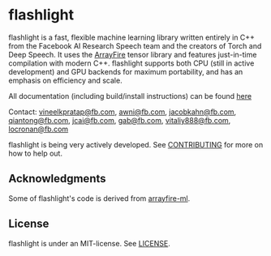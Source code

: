# flashlight

flashlight is a fast, flexible machine learning library written entirely in C++
from the Facebook AI Research Speech team and the creators of Torch and
Deep Speech. It uses the [ArrayFire](https://github.com/arrayfire/arrayfire)
tensor library and features just-in-time compilation with modern C++.
flashlight supports both CPU (still in active development) and GPU backends for
maximum portability, and has an emphasis on efficiency and scale.

All documentation (including build/install instructions) can be found
[here](https://fl.readthedocs.io/en/latest/)

Contact: vineelkpratap@fb.com, awni@fb.com, jacobkahn@fb.com, qiantong@fb.com,
jcai@fb.com,  gab@fb.com, vitaliy888@fb.com, locronan@fb.com

flashlight is being very actively developed. See
[CONTRIBUTING](CONTRIBUTING.md) for more on how to help out.

## Acknowledgments
Some of flashlight's code is derived from
[arrayfire-ml](https://github.com/arrayfire/arrayfire-ml/).

## License
flashlight is under an MIT-license. See [LICENSE](LICENSE).
